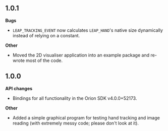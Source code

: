 ## 1.0.1
**Bugs**
- `LEAP_TRACKING_EVENT` now calculates `LEAP_HAND`'s native size dynamically instead of relying on a constant.

**Other**
- Moved the 2D visualiser application into an example package and re-wrote most of the code.

## 1.0.0
**API changes**
- Bindings for all functionality in the Orion SDK v4.0.0+52173.

**Other**
- Added a simple graphical program for testing hand tracking and image reading (with extremely messy code; please don't look at it).
